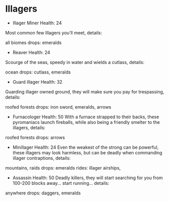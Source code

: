 # Illagers
- Illager Miner
Health: 24

Most common few Illagers you’ll meet, details:

all biomes
drops: emeralds
- Reaver
Health: 24

Scourge of the seas, speedy in water and wields a cutlass, details:

ocean
drops: cutlass, emeralds
- Guard illager
Health: 32

Guarding illager owned ground, they will make sure you pay for trespassing, details:

roofed forests
drops: iron sword, emeralds, arrows
- Furnacologer
Health: 50
With a furnace strapped to their backs, these pyromaniacs launch fireballs, while also being a friendly smelter to the illagers, details:

roofed forests
drops: arrows
- Minillager
Health: 24
Even the weakest of the strong can be powerful, these illagers may look harmless, but can be deadly when commanding illager contraptions, details:

mountains, raids
drops: emeralds
rides: illager airships,
- Assassin
Health: 50
Deadly killers, they will start searching for you from 100-200 blocks away… start running… details:

anywhere
drops: daggers, emeralds
